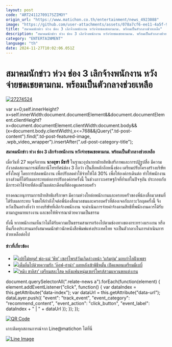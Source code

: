 ```yaml
---
layout: post
code: "ART2411270917SZIMOY"
origin_url: "https://www.matichon.co.th/entertainment/news_4923088"
image: "https://github.com/user-attachments/assets/078a7cf6-ee11-4a5f-9ea6-dd88d17cbf91"
title: "สมาคมนักข่าว ห่วง ช่อง 3 เลิกจ้างพนักงาน หวังจ่ายชดเชยตามกม. พร้อมเป็นตัวกลางช่วยเหลือ"
description: "สมาคมนักข่าว ห่วง ช่อง 3 เลิกจ้างพนักงาน หวังจ่ายชดเชยตามกม. พร้อมเป็นตัวกลางช่วยเหลือ"
category: "ENTERTAINMENT"
language: "th"
date: 2024-11-27T10:02:06.051Z
---
```


# สมาคมนักข่าว ห่วง ช่อง 3 เลิกจ้างพนักงาน หวังจ่ายชดเชยตามกม. พร้อมเป็นตัวกลางช่วยเหลือ

[![](https://www.matichon.co.th/wp-content/uploads/2024/11/27274524.jpg "27274524")](https://www.matichon.co.th/wp-content/uploads/2024/11/27274524.jpg)

var x=0;self.innerHeight?x=self.innerWidth:document.documentElement&&document.documentElement.clientHeight?x=document.documentElement.clientWidth:document.body&&(x=document.body.clientWidth),x<=768&&jQuery(".td-post-content").find(".td-post-featured-image, .wpb\_video\_wrapper").insertAfter(".ud-post-category-title");

**สมาคมนักข่าว ห่วง ช่อง 3 เลิกจ้างพนักงาน หวังจ่ายชดเชยตามกม. พร้อมเป็นตัวกลางช่วยเหลือ**

เมื่อวันที่ 27 พฤศจิกายน **นางอุษา มีชารี** ในฐานะอุปนายกฝ่ายสิทธิเสรีภาพและการปฏิรูปสื่อ มีความกังวลต่อสถานการณ์ที่สถานีโทรทัศน์ช่อง 3 ถือว่า เป็นสื่อหลักอีกหนึ่งช่อง เตรียมปรับโครงสร้างบริษัทครั้งใหญ่ โดยการปลดพนักงาน เพื่อปรับลดค่าใช้จ่ายให้ได้ 30% เพื่อให้องค์กรเดินต่อ ทำให้พนักงานบางส่วนที่ได้รับผลกระทบต่อการปรับองค์กรครั้งนี้ ในช่วงภาวะเศรษฐกิจที่ย่ำแย่ในปัจจุบัน ประกอบกับมีภาระค่าใช้จ่ายที่ต้องมีในแต่ละเดือนที่ต้องดูแลครอบครัว

ทางคณะอนุกรรมการฝ่ายสิทธิเสรีภาพฯ มีความห่วงใยต่อพนักงานและครอบครัวของพี่น้องสื่อมวลชนที่ได้รับผลกระทบ จึงขอให้กำลังใจต่อพี่น้องสื่อมวลชนและครอบครัวที่ต้องเจอกับภาวะวิกฤตครั้งนี้ จึงหวังเป็นอย่างยิ่งว่า ทางบริษัทที่เลิกจ้างพนักงาน จะดำเนินการจ่ายค่าจ้างตามสิทธิที่พนักงานควรได้รับตามกฎหมายแรงงาน และขอให้พิจารณาด้วยความเป็นธรรม

ทั้งนี้ หากพนักงานเห็นว่าไม่ได้รับความเป็นธรรมสามารถร้องไปตามช่องทางของกระทรวงแรงงาน หรือยื่นเรื่องประสานมายังสมาคมนักข่าวนักหนังสือพิมพ์แห่งประเทศไทย จะเป็นตัวกลางในการดำเนินการช่วยเหลือต่อไป

#### ข่าวที่เกี่ยวข้อง

*   [![](https://www.matichon.co.th/wp-content/uploads/2024/11/0E002A9A-CD99-4719-9D3B-1C1EB549B361.jpeg)เปย์ไม่หยุด! พ่อ-แม่ ‘พีท’ เซอร์ไพรส์วันเกิดล่วงหน้า ‘แก้มบุ๋ม’ มอบกำไลฝังเพชร](https://www.matichon.co.th/entertainment/news_4923300)
*   [![](https://www.matichon.co.th/wp-content/uploads/2024/11/2CF76C26-0A2F-4BCF-8FEF-3F013537C56B.jpeg)เต็มอิ่มไปด้วยความรัก ‘อ๊อฟ-ฮาน่า’ เผยหลังเข้าพิธีหมั้น เปิดแพลนเตรียมมีเบบี๋](https://www.matichon.co.th/entertainment/news_4922968)
*   [![](https://www.matichon.co.th/wp-content/uploads/2024/11/EFB2740B-B077-4FAC-8546-8F183DF16508.jpeg)‘หมิง ชาลิสา’ เตรียมสละโสด หลังแฟนหนุ่มเซอร์ไพรส์สวมแหวนขอแต่งงาน](https://www.matichon.co.th/entertainment/news_4922524)

document.querySelectorAll(".relate-news a").forEach(function(element) { element.addEventListener("click", function() { var dataIndex = this.getAttribute("data-index"); var dataUrl = this.getAttribute("data-url"); dataLayer.push({ "event": "track\_event", "event\_category": "recommend\_content", "event\_action": "click\_button", "event\_label": dataIndex + " | " + dataUrl }); }); });

[![QR Code](https://www.matichon.co.th/wp-content/uploads/2023/07/wob1371z.jpg)](https://lin.ee/ht0nDxX)

เกาะติดทุกสถานการณ์จาก Line@matichon ได้ที่นี่

[![Line Image](https://www.matichon.co.th/wp-content/uploads/2023/07/th.png)](https://lin.ee/ht0nDxX)